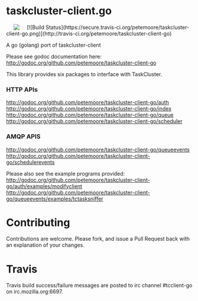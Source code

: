 # taskcluster-client.go
<img hspace="20" align="left" src="https://tools.taskcluster.net/lib/assets/taskcluster-120.png" />
[![Build Status](https://secure.travis-ci.org/petemoore/taskcluster-client-go.png)](http://travis-ci.org/petemoore/taskcluster-client-go)

A go (golang) port of taskcluster-client

Please see godoc documentation here: http://godoc.org/github.com/petemoore/taskcluster-client-go

This library provides six packages to interface with TaskCluster.

### HTTP APIs
http://godoc.org/github.com/petemoore/taskcluster-client-go/auth
http://godoc.org/github.com/petemoore/taskcluster-client-go/index
http://godoc.org/github.com/petemoore/taskcluster-client-go/queue
http://godoc.org/github.com/petemoore/taskcluster-client-go/scheduler

### AMQP APIS
http://godoc.org/github.com/petemoore/taskcluster-client-go/queueevents
http://godoc.org/github.com/petemoore/taskcluster-client-go/schedulerevents

Please also see the example programs provided:
http://godoc.org/github.com/petemoore/taskcluster-client-go/auth/examples/modifyclient
http://godoc.org/github.com/petemoore/taskcluster-client-go/queueevents/examples/tctasksniffer

# Contributing
Contributions are welcome. Please fork, and issue a Pull Request back with an explanation of your changes.

# Travis
Travis build success/failure messages are posted to irc channel #tcclient-go on irc.mozilla.org:6697.
